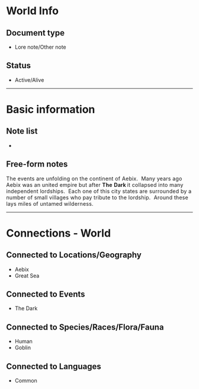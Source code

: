 # World Info

## Document type

 - Lore note/Other note

## Status

 - Active/Alive

---

# Basic information

## Note list

 - 

## Free-form notes

<div style="text-align: left;"><span style="letter-spacing: 0.025em;">The events are unfolding on the continent of Aebix.&nbsp; Many years ago Aebix was an united empire but after&nbsp;<b>The</b>&nbsp;</span><b>Dark </b><span style="letter-spacing: 0.025em;">it collapsed into many independent lordships.&nbsp; Each one of this city states are </span><span style="letter-spacing: 0.4px;">surrounded</span><span style="letter-spacing: 0.025em;">&nbsp;by a number of small villages who pay tribute to the lordship.&nbsp; Around these lays miles of untamed wilderness.</span></div>

---

# Connections - World

## Connected to Locations/Geography

 - Aebix
 - Great Sea

## Connected to Events

 - The Dark

## Connected to Species/Races/Flora/Fauna

 - Human
 - Goblin

## Connected to Languages

 - Common
